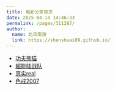 ```yaml
---
title: 电影分享首页
date: 2025-04-14 14:46:33
permalink: /pages/311287/
author: 
  name: 北鸟南游
  link: https://shenshuai89.github.io/
---
```


- [功夫熊猫](./功夫熊猫.md)
- [超能陆战队](./超能陆战队.md)
- [真实real](./真实real.md)
- [色戒2007](./色戒2007.md)